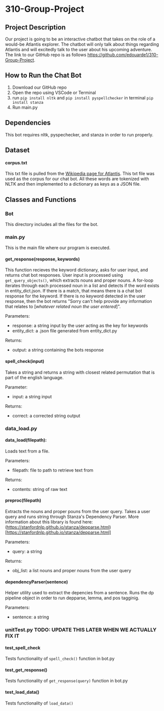 # 310-Group-Project

## Project Description 

Our project is going to be an interactive chatbot that takes on the role of a would-be Atlantis explorer. The chatbot will only talk about things regarding Atlantis and will excitedly talk to the user about his upcoming adventure. The link to our GitHub repo is as follows https://github.com/edouarde1/310-Group-Project. 

## How to Run the Chat Bot 

1. Download our GitHub repo 
2. Open the repo using VSCode or Terminal 
3. run `pip install nltk` and `pip install pyspellchecker` in terminal `pip install stanza`
4. Run main.py 

## Dependencies
This bot requires nltk, pyspechecker, and stanza in order to run properly. 

## Dataset 

#### corpus.txt
This txt file is pulled from the [Wikipedia page for Atlantis](https://en.wikipedia.org/wiki/Atlantis). This txt file was used as the corpus for our chat bot.
All these words are tokenized with NLTK and then implemented to a dictionary as keys as a JSON file. 


## Classes and Functions 

### Bot 
This directory includes all the files for the bot. 


### main.py
This is the main file where our program is executed. 

#### get_response(response, keywords)
This function recieves the keyword dictionary, asks for user input, and returns chat bot responses. User input is processed using `get_query_objects()`, which extracts nouns and proper nouns. A for-loop iterates through each processed noun in a list and detects if the word exists in entity_dict.json. If there is a match, that means there is a chat bot response for the keyword. If there is no keyword detected in the user response, then the bot returns "Sorry can't help provide any information that relates to [*whatever related noun the user entered*]". 

Parameters:
- response: a string input by the user acting as the key for keywords
- entity_dict: a .json file generated from entity_dict.py
  
Returns:
- output: a string containing the bots response

#### spell_check(input)
Takes a string and returns a string with closest related permutation that is part of the english language.

 Parameter:
 - input: a string input  

 Returns:
 - correct: a corrected string output 
    

### data_load.py

#### data_load(filepath):
Loads text from a file.

 Parameters:
 - filepath: file to path to retrieve text from 

 Returns:
  - contents: string of raw text
  

#### preproc(filepath)
Extracts the nouns and proper pouns from the user query. Takes a user query and runs string 
through Stanza's Dependency Parser. More information about this library is found here: 
(https://stanfordnlp.github.io/stanza/depparse.html)[https://stanfordnlp.github.io/stanza/depparse.html]

Parameters:
 - query: a string 

 Returns:
- obj_list: a list nouns and proper nouns from the user query 


#### dependencyParser(sentence)
Helper utility used to extract the depencies from a sentence. Runs the dp pipeline object 
in order to run depparse, lemma, and pos tagginig.

Parameters: 
 - sentence: a string 


### unitTest.py  TODO: UPDATE THIS LATER WHEN WE ACTUALLY FIX IT 

#### test_spell_check
Tests functionality of `spell_check()` function in bot.py


#### test_get_response()
Tests functionality of `get_response(query)` function in bot.py


#### test_load_data()
Tests functionality of `load_data()` 

